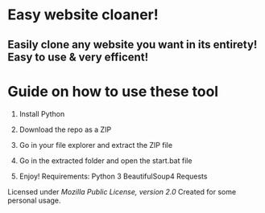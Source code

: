 # Easy website cloaner! 
  
## Easily clone any website you want in its entirety! Easy to use & very efficent! 

# Guide on how to use these tool
 
1. Install Python

2. Download the repo as a ZIP  

3. Go in your file explorer and extract the ZIP file
 
4. Go in the extracted folder and open the start.bat file 
 
5. Enjoy!
Requirements:
    Python 3
    BeautifulSoup4
    Requests 

Licensed under *Mozilla Public License, version 2.0* 
Created for some personal usage.  